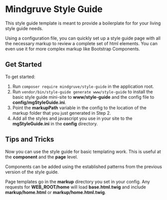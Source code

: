 # Mindgruve Style Guide

This style guide template is meant to provide a boilerplate for for your living style guide needs.

Using a configuration file, you can quickly set up a style guide page with all the necessary markup to review a complete set of
html elements. You can even use it for more complex markup like Bootstrap Components.

## Get Started

To get started:

1. Run `composer require mindgruve/style-guide` in the application root.
2. Run `vendor/bin/style-guide generate www/style-guide` to install the basic style guide mini-site to __www/style-guide__ and the config file to __config/mgStyleGuide.ini__.
3. Point the __markupPath__ variable in the config to the location of the markup folder that you just generated in Step 2.
4. Add all the styles and javascript you use in your site to the __mgStyleGuide.ini__ in the __config__ directory.

## Tips and Tricks

Now you can use the style guide for basic templating work. This is useful at the __component__ and the __page__ level.

Components can be added using the established patterns from the previous version of the style guide.

Page templates go in the __markup__ directory you set in your config. Any requests for __WEB_ROOT/home__ will load __base.html.twig__ and include __markup/home.html__ or __markup/home.html.twig__.
